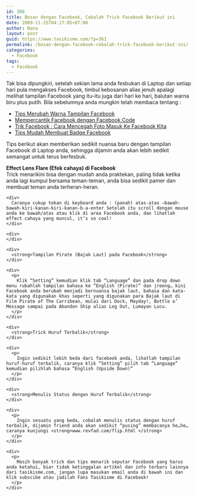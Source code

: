 ```yaml
---
id: 386
title: Bosan dengan Facebook, Cobalah Trick Facebook Berikut ini
date: 2009-11-25T04:17:05+07:00
author: Nana
layout: post
guid: https://www.tasikisme.com/?p=361
permalink: /bosan-dengan-facebook-cobalah-trick-facebook-berikut-ini/
categories:
  - Facebook
tags:
  - Facebook
---
```

<div>
  <p>
    Tak bisa dipungkiri, setelah sekian lama anda fesbukan di Laptop dan setiap hari pula mengakses Facebook, timbul kebosanan alias jenuh apalagi melihat tampilan Facebook yang itu-itu juga dari hari ke hari, balutan warna biru plus putih. Bila sebelumnya anda mungkin telah membaca tentang :
  </p>
  
  <ul>
    <li>
      <a title="Tips Merubah Warna Tampilan Facebook" href="https://www.tasikisme.com/tips-merubah-warna-tampilan-facebook">Tips Merubah Warna Tampilan Facebook</a>
    </li>
    <li>
      <a title="Mempercantik Facebook dengan Facebook Code" href="https://www.tasikisme.com/mempercantik-facebook-dengan-facebook-code">Mempercantik Facebook dengan Facebook Code</a>
    </li>
    <li>
      <a title="Trik Facebook : Cara Mencegah Foto Masuk Ke Facebook Kita" href="https://www.tasikisme.com/trik-facebook-cara-mencegah-foto-masuk-ke-facebook-kita">Trik Facebook : Cara Mencegah Foto Masuk Ke Facebook Kita</a>
    </li>
    <li>
      <a title="Tips Mudah Membuat Badge Facebook" href="https://www.tasikisme.com/tips-mudah-membuat-badge-facebook">Tips Mudah Membuat Badge Facebook</a>
    </li>
  </ul>
</div>

<div>
  Tips berikut akan memberikan sedikit nuansa baru dengan tampilan Facebook di Laptop anda, sehingga dijamin anda akan lebih sedikit semangat untuk terus berfesbuk.</p> 
  
  <p>
    <strong>Effect Lens Flare (Efek cahaya) di Facebook </strong><br /> Trick menarikini bisa dengan mudah anda praktekan, paling tidak ketika anda lagi kumpul bersama teman-teman, anda bisa sedikit pamer dan membuat teman anda terheran-heran.</div> 
    
    <div>
      Caranya cukup tekan di keyboard anda : (panah) atas-atas –bawah-bawah-kiri-kanan-kiri-kanan-b-a-enter Setelah itu scroll dengan mouse anda ke bawah/atas atau klik di area Facebook anda, dan lihatlah effect cahaya yang muncul, it’s so cool!
    </div>
    
    <div>
    </div>
    
    <div>
      <strong>Tampilan Pirate (Bajak Laut) pada Facebook</strong>
    </div>
    
    <div>
      <p>
        Klik “Setting” kemudian klik tab “Language” dan pada drop down menu rubahlah tampilan bahasa ke “English (Pirate)” dan jreeng… kini Facebook anda berubah menjadi bernuansa bajak laut, bahasa dan kata-kata yang digunakan khas seperti yang digunakan para Bajak laut di Film Pirate of The Carribean, mulai dari Dock, Mayday!, Bottle o’ Message sampai pada Abandon Ship alias Log Out, Lumayan Lucu.
      </p>
    </div>
    
    <div>
      <strong>Trick Huruf Terbalik</strong>
    </div>
    
    <div>
      <p>
        Ingin sedikit lebih beda dari facebook anda, lihatlah tampilan huruf-huruf terbalik, caranya klik “Setting” pilih tab “Language” kemudian pilihlah bahasa “English (Upside Down)”
      </p>
    </div>
    
    <div>
      <strong>Menulis Status dengan Huruf Terbalik</strong>
    </div>
    
    <div>
      <p>
        Ingin sesuatu yang beda, cobalah menulis status dengan huruf terbalik, dijamin friend anda akan sedikit “pusing” membacanya he…he… caranya kunjungi <strong>www.revfad.com/flip.html </strong>
      </p>
    </div>
    
    <div>
      <p>
        Masih banyak trick dan tips menarik seputar Facebook yang harus anda ketahui, biar tidak ketinggalan artikel dan info terbaru lainnya dari tasikisme.com, jangan lupa masukan email anda di bawah ini dan klik subscibe atau jadilah Fans Tasikisme di Facebook!
      </p>
    </div>